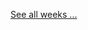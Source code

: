 <link rel="stylesheet" href="{{baseUrl}}/css/main.css">
<link rel="stylesheet" href="{{baseUrl}}/css/schedule.css">

<include src="common/header.md" />

<div class="website-content">
<include src="schedule/overview/index.html" />
<include src="schedule/week1/index.html" />
<include src="schedule/week2/index.html" />

<p/>

[See all weeks ...]({{baseUrl}}/schedule/index.html)

</div>

